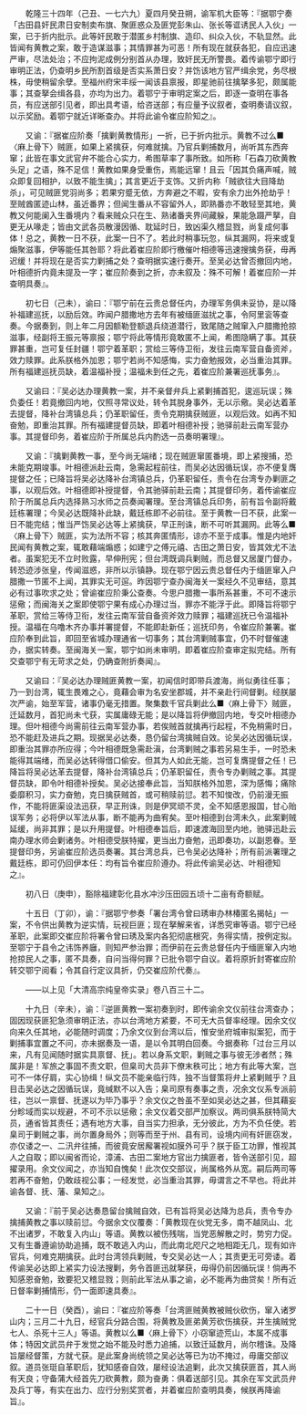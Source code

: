 <!-- { "loadSidebar": true } -->
　　乾隆三十四年（己丑、一七六九）夏四月癸丑朔，谕军机大臣等：『据鄂宁奏「古田县奸民肃日安制卖布旗、聚匪惑众及匪党彭朱山、张长等诓诱民人入伙」一案，已于折内批示。此等奸民敢于潜匿乡村制旗、造印、纠众入伙，不轨显然。此皆闻有黄教之案，敢于造谋滋事；其情罪甚为可恶！所有现在就获各犯，自应迅速严审，尽法处治；不应拘泥成例分别首从办理，致奸民无所警畏。着传谕鄂宁即行审明正法，仍查明乡民所割首级是否实系萧日安？并饬该地方官严缉余党，务尽根株，毋使稍留余孽。至福州府宋丰绥一闻该县禀报，即星驰前往擒拏多犯，颇属能事；其查拏会缉各县，亦均为出力。着鄂宁于审明定案之后，即逐一查明在事各员，有应送部引见者，即出具考语，给咨送部；有应量予议叙者，查明奏请议叙，以示奖励。着鄂宁就近详晰查办。并将此谕令崔应阶知之』。 

　　又谕：『据崔应阶奏「擒剿黄教情形」一折，已于折内批示。黄教不过么■〈麻上骨下〉贼匪，如果上紧擒获，何难就擒。乃官兵剿捕数月，尚听其东西奔窜；此皆在事文武官弁不能合心实力，希图草率了事所致。如所称「石森刀砍黄教头足」之语，殊不足信！黄教如果身受重伤，焉能远窜！且云「因其负痛声喊，贼众即复回相护，以致不能生擒」；其言更近于支饰。又折内称「贼欲往大目降劫杀」，可见贼匪党羽尚多；若果穷蹙无依，方奔避之不暇，安有余力出外抢劫乎！至贼酋匿迹山林，虽近番界；但闻生番从不容留外人，即熟番亦不敢轻至其地，黄教又何能阑入生番境内？看来贼众只在生、熟诸番夹界间藏躲，果能急蹑严拏，自更无从喙走；皆由文武各员散漫因循、耽延时日，致凶渠久稽显戮，尚复成何事体！总之，黄教一日不获，此案一日不了。若此时稍事玩忽，纵其漏网，将来或复煽聚滋事，伊等能任其咎耶？将此着崔应阶即行檄催叶相德等迅速搜擒务获，毋再迟缓！并将现在是否实力剿捕之处？查明据实速行奏开。至吴必达曾否撤回内地，叶相德折内竟未提及一字；崔应阶奏到之折，亦未叙及：殊不可解！着崔应阶一并查明具奏』。 

　　初七日（己未），谕曰：『鄂宁前在云贵总督任内，办理军务俱未妥协，是以降补福建巡抚，以励后效。昨闻户腊撒地方去年有被缅匪滋扰之事，令阿里衮等查奏。今据奏到，则上年二月因额勒登额退兵绕道潜行，致尾随之贼窜入户腊撒抢掠滋事，经副将王振元等禀报；鄂宁将此等情形竟敢匿不上闻，希图隐瞒了事。其获罪甚重，岂可复任封疆！鄂宁着革职；赏给三等侍卫衔，发往云南军营自备资斧，效力赎罪。此系朕格外加恩；鄂宁若尚不知感悔，实力奋勉报效，必当重治其罪。所有福建巡抚员缺，着温福补授；温福未到任之先，着崔应阶兼署巡抚事务』。 

　　又谕曰：『吴必达办理黄教一案，并不亲督弁兵上紧剿捕首犯，逡巡玩误；殊负委任！若竟撤回内地，仅照寻常议处，转令其脱身事外，无以示儆。吴必达着革去提督，降补台湾镇总兵；仍革职留任，责令克期擒获贼匪，以观后效。如再不知奋勉，即重治其罪。所有福建提督员缺，即着叶相德补授；驰驿前赴云南军营办事。其提督印务，着崔应阶于所属总兵内酌选一员奏明署理』。 

　　又谕：『擒剿黄教一事，至今尚无端绪；现在贼匪窜匿番境，即上紧搜捕，恐未能克期竣事。叶相德派赴云南，急需起程前往，而吴必达因循玩误，亦不便复膺提督之任；已降旨将吴必达降补台湾镇总兵，仍革职留任，责令在台湾专办剿匪之事，以观后效。叶相德即补授提督，令其驰驿前赴云南；其提督印务，着传谕崔应阶于所属总兵内选择熟习水师之员奏闻署理。至台湾镇总兵印务，前有旨令副将戴廷栋署理；今吴必达既降补此缺，戴廷栋即不必前往。至于黄教一日不获，此案一日不能完结；惟当严饬吴必达等上紧擒获，早正刑诛，断不可听其漏网。此等么■〈麻上骨下〉贼匪，实为法所不容；核其奔匿情形，谅亦不至于成事。惟是内地奸民闻有黄教之案，辄敢藉端煽惑；如建宁之傅元禧、古田之萧日安，皆其效尤不法者。虽案犯无不立时败露，早伸刑宪；但台湾既调兵剿贼，而总督又居厦门督办，转恐迹涉张皇，传闻滋惑，非所以示镇静。现在鄂宁因云贵总督任内于缅匪窜入户腊撒一节匿不上闻，其罪实无可逭。昨因鄂宁查办闽海关一案经久不见审结，意其必有过事吹求之处；曾谕崔应阶秉公查奏。今思户腊撒一事所系甚重，不可不速示惩儆；而闽海关之案即使鄂宁果有成心办理过当，罪亦不能浮于此。即降旨将鄂宁革职，赏给三等侍卫衔，发往云南军营自备资斧效力赎罪；福建巡抚已令温福补授。温福在乌噜木齐办事并署提督，不能即赴新任；巡抚印务，令崔应阶兼署。崔应阶奉到此旨，即回至省城办理通省一切事务；其台湾剿贼事宜，仍不时督催速办，据实转奏。至闽海关一案，鄂宁如尚未审明，即着崔应阶查审定拟完结。所有交查鄂宁有无苛求之处，仍确查附折奏闻』。 

　　又谕曰：『吴必达办理贼匪黄教一案，初闻信时即带兵渡海，尚似勇往任事；乃一到台湾，辄生畏难之心，竟藉会审为名安坐郡城，并不亲赴行间督剿。经朕屡次严谕，始至军营，诸事仍毫无措置。聚集数千官兵剿此么■〈麻上骨下〉贼匪，迁延数月，首犯尚未弋获，实属庸碌无能；是以降旨将伊撤回内地，专交叶相德办理。但叶相德今尚需前往云南军营办事，若俟贼首就擒再行起程，不免稍需时日，恐不能赶及进兵之期。现据吴必达奏，恳仍留台湾擒贼自效。论吴必达因循玩误，即重治其罪亦所应得；今叶相德既急需赴滇，台湾剿贼之事若另易生手，一时恐未能得其端绪，而吴必达转得借口偷安。但其为人如此无能，岂可复膺提督之任！已降旨将吴必达革去提督，降补台湾镇总兵；仍革职留任，责令专办剿贼之事。其提督员缺，即令叶相德补授矣。吴必达接奉此旨，当知朕格外加恩，深为感悔；痛除委靡积习，实力奋勉，克日擒获贼首，或可稍赎前愆。若不知悛改，仍前漫无振作，不能将匪渠设法迅获，早正刑诛，则是伊冥顽不灵，全不知感恩报国，甘心贻误军务；必将伊以军法从事，断不能再为曲宥矣。至叶相德到台湾未久，此案剿贼延缓，尚非其罪；是以升用提督。叶相德奉旨后，即速渡海回至内地，驰驿迅赴云南办理水师会剿诸务。叶相德受朕特擢，更当出力奋勉，迅即奏功，以副恩眷。至提督印务，另谕崔应阶选员奏署。其台湾总兵，已令吴必达降补；所有前派署理之戴廷栋，即可仍回伊本任：均有旨令崔应阶遵办。将此传谕吴必达、叶相德知之』。 

　　初八日（庚申），豁除福建彰化县水冲沙压田园五顷十二亩有奇额赋。 

　　十五日（丁卯），谕：『据鄂宁参奏「署台湾令曾曰琇审办林椿匿名揭帖」一案，不令供出黄教为逆实情，玩视巨匪；现在拏解来省，详悉究审等语。鄂宁已经革职，此案即交崔应阶将署令曾曰琇及案内各犯彻底根究，务得实情，按例定拟。至鄂宁于县令之讳饰养廱，则知严参治罪；而伊前在云贵总督任内于缅匪窜入内地抢掠民人之事，匿不具奏，自问当得何罪？已批令鄂宁自议。着将原折封寄崔应阶转交鄂宁阅看；令其自行定议具折，仍交崔应阶代奏』。 

　　——以上见「大清高宗纯皇帝实录」卷八百三十二。 

　　十九日（辛未），谕：『逆匪黄教一案初奏到时，即传谕余文仪前往台湾查办；固因现获匪犯急须审明正法，亦以台湾地方紧要，不可无大员督率经理。因余文仪向来久任其地，必能随时调度；乃余文仪到台湾以后，惟安坐府城审拟案犯，而于剿捕事宜置之不问，亦未据奏及一语，是以令其明白回奏。今据奏称「过台三月以来，凡有见闻随时据实具禀督、抚」。若以身系文职，剿贼之事与彼无涉者然；殊属非是！军旅之事固不责文职，但臬司大员非下僚末秩可比；地方有此等大案，岂可不一体仔肩，实心协缉！纵文员不能亲临行阵，独不当督策将弁上紧剿贼乎？且目击吴必达之因循玩误，竟缄默不以入告；臬司原有奏事之责，况余文仪系专派前往，岂以一禀督、抚遂以为毕乃事乎？余文仪之咎虽不至如吴必达之甚，但其藉妄分畛域而实以规避，不可不示以惩儆；余文仪着交部严加察议。两司俱系朕特简大员，通省皆其责任；遇有地方大事，自当实力担承，无分彼此，方为不负任使。若臬司于剿贼之事，尚尔置身局外；则等而至于州、县有司，设境内间有奸匪窃发，亦仅诿之一、二汛弁往捕，而彼竟安居廨署视如膜外可乎？朕于臣工功罪，惟视其人之自取；即以闽省而论，漳浦、古田二案地方官出力擒匪者，皆令送部引见，超擢录用。余文仪闻之，亦当知自愧矣！此次仅交部议，尚属格外从宽。嗣后两司等若再不奋勉，仍敢歧视公事；一经发觉，必当重治其罪，毋谓言之不早也。将此并谕各督、抚、藩、臬知之』。 

　　又谕：『前于吴必达奏恳留台擒贼自效，已有旨将吴必达降为总兵，责令专办擒捕黄教之事以赎前愆。今据余文仪覆奏：「黄教现在伙党无多，南不越凤山、北不出诸罗，不敢复入内山」等语。黄教以被伤残喘，当党恶解散之时，势穷力促。又有生番遵谕协助追捕，既不敢逃入内山，而此南北咫尺之地相距无几，现有如许官兵，何难克期擒获。此时台湾领兵剿贼，专交吴必达一人；其责更无可旁诿。着传谕吴必达即上紧实力设法搜剿，务令首匪迅就拏获，毋得仍前因循玩误！倘再不知感恩奋勉，致要犯又稽显戮；则前此军法从事之谕，必不能再为曲贷矣！所有近日督率剿捕情形，仍一面即速具奏』。 

　　二十一日（癸酉），谕曰：『崔应阶等奏「台湾匪贼黄教被贼伙砍伤，窜入诸罗山内；三月二十九日，经官兵分路合围，将黄教及匪弟黄芳砍伤擒获，并生擒贼党七人、杀死十三人」等语。黄教以么■〈麻上骨下〉小窃窜迹荒山，本属不成事体；特因文武员弁于发觉之始不能及时悉力追捕，以致迁延数月，尚尔稽诛。及降旨屡经督策，方就弋获。是此案身尚统领之吴必达等已为功不掩过，毋庸交部议叙。道员张珽自革职后，犹知感奋自效，屡经设法追剿，此次又擒获匪首，其人尚有天良；守备蒲大经首先刀砍黄教，颇为奋勇：俱着送部引见。其余在军文武员弁及兵丁等，有实在出力、应行分别奖赏者，并着崔应阶查明具奏，候朕再降谕旨』。 

